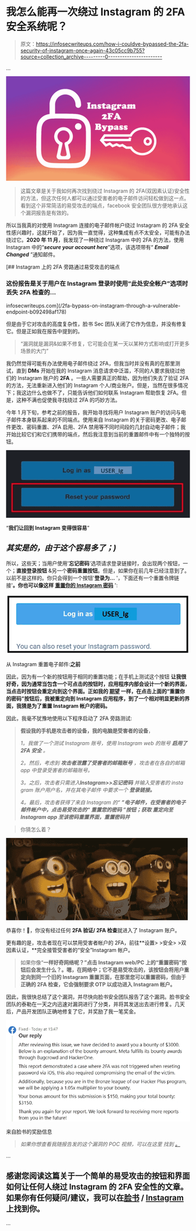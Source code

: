 # 我怎么能再一次绕过 Instagram 的 2FA 安全系统呢？

> 原文：<https://infosecwriteups.com/how-i-couldve-bypassed-the-2fa-security-of-instagram-once-again-43c05cc9b755?source=collection_archive---------0----------------------->

…

![](img/a496ee09f3b1eeec09188844da40f7f8.png)

> 这篇文章是关于我如何再次找到绕过 Instagram 的 2FA(双因素认证)安全性的方法，但这次任何人都可以通过受害者的电子邮件访问轻松做到这一点。看到这个非常简洁的易受攻击的端点，facebook 安全团队很方便地承认这个漏洞报告是有效的。

所以当我真的对使用 Instagram 连接的电子邮件帐户绕过 Instagram 的 2FA 安全性感兴趣时，这就开始了，因为我一直觉得，这种集成有点不太安全，可能有办法绕过它。**2020 年 11 月**，我发现了一种绕过 Instagram 中的 2FA 的方法，使用 Instagram 中的“***secure your account here***”选项，该选项带有“ ***Email Changed*** ”通知邮件。

[](/2fa-bypass-on-instagram-through-a-vulnerable-endpoint-b092498af178) [## Instagram 上的 2FA 旁路通过易受攻击的端点

### 这份报告是关于用户在 Instagram 登录时使用“此处安全帐户”选项时丢失 2FA 检查的…

infosecwriteups.com](/2fa-bypass-on-instagram-through-a-vulnerable-endpoint-b092498af178) 

但是由于它对攻击的高度复杂性，脸书 Sec 团队关闭了它作为信息，并没有修复它。但是正如我在报告中提到的。

> “漏洞就是漏洞&如果不修复，它可能会在某一天以某种方式影响或打开更多场景的大门”

我仍然觉得可能有办法使用电子邮件绕过 2FA，但我当时并没有真的在那里测试，直到 **DMs** 开始在我的 Instagram 消息请求中泛滥，不同的人要求我绕过他们的 Instagram 账户的 **2FA** 。一些人需要真正的帮助，因为他们失去了验证 2FA 的方法，无法重新进入他们的 Instagram 个人/商业账户。但是，当然在很多情况下；我这边什么也做不了，只能告诉他们如何联系 Instagram 帮助恢复 2FA。但是，这种不满也促使我寻找绕过 2FA 的巧妙方法。

今年 1 月下旬，参考之前的报告，我开始寻找将用户 Instagram 账户的访问与电子邮件本身联系起来的不同端点。使用来自 Instagram 的关于密码更改、电子邮件更改、密码重置、2FA 启用、2FA 禁用等不同时间段的几封自动电子邮件；我开始比较它们和它们携带的端点，然后我注意到当前的重置邮件中有一个独特的按钮。

![](img/bf2fb2996d11a42ec36e717ec607db64.png)

“**我们让回到 Instagram 变得很容易**”

## ***其实是的，由于这个容易多了；)***

所以，这些天；当用户使用'**忘记密码**'选项请求登录链接时，会出现两个按钮，一个；**直接登录按钮** &另一个**密码重置按钮**。但是，如果你在前几年已经注意到了。以前不是这样的。你只会得到一个按钮'**登录为…** '，下面还有一个重置令牌链接'**。你也可以像这样** [**重置你的 Instagram 密码**](https://www.instagram.com/accounts/password/reset/confirm/...) ':

![](img/8a6a0e7321f8025c301aa684ff5aaba9.png)

从 Instagram 重置电子邮件:**之前**

因此，因为有一个新的按钮用于相同的重置功能；在手机上测试这个按钮 **让我很好奇，因为通常当包含一个可点击的按钮时，应用程序内部会设计一个新的界面，当点击时按钮会重定向到这个界面。正如我的 [**期望**](https://pastebin.com/CyP9w8C4) 一样，在点击上面的“**重置你的密码**”**按钮**后，我被重定向到 Instagram 应用程序，到了一个相对明显更新的界面，我猜是为了重置 Instagram 帐户的密码。**

因此，我毫不犹豫地使用以下程序启动了 2FA 旁路测试:

> **假设我的手机是攻击者的设备，我的电脑是受害者的设备**，
> 
> *1。我做了一个测试 Instagram 账号，使用 Instagram web 的账号* ***启用了 2FA 安全*** *。*
> 
> *2。然后，考虑到* ***攻击者泄露了受害者的邮箱账号*** *，攻击者在各自的邮箱 app 中登录受害者的邮箱账号。*
> 
> *3。之后，攻击者只需进入****Instagram>>忘记密码*** *并输入受害者的 insta gram 账户用户名，并在其电子邮件* *中要求一个* ***登录链接。***
> 
> *4。最后，攻击者获得了来自 Instagram 的“* ***”电子邮件，在受害者的电子邮件帐户中，点击易受攻击的“* ***重置您的密码*** *”按钮；获取* ***重定向至 Instagram app*** *至该密码重置界面，重置密码并***

> 你猜怎么着？

![](img/5a0adb0b7003da284432ee54a36712db.png)

恭喜你！🥳，你没有经过任何 **2FA 验证/ 2FA 检查**就进入了 Instagram 账户。

更有趣的是，攻击者现在可以禁用受害者帐户的 2FA，前往**设置> >安全> >双因素认证，**完全接管受害者的“安全”Instagram 帐户。

> 如果你像“**一样好奇网络呢？”点击 Instagram web/PC 上的“重置密码”按钮后会发生什么？。嗯，在网络中；它不是易受攻击的，该按钮会将用户重定向到同一个旧的 Instagram 重置页面，在那里您可以重置密码，但由于正确的 2FA 检查，它会强制要求 OTP 以成功进入 Instagram 帐户。**

因此，我很快总结了这个漏洞，并尽快向脸书安全团队报告了这个漏洞。脸书安全团队的泰勒在一天之内迅速对漏洞进行了分类，并将其发送出去进行修复。几天后，产品开发团队正确地修复了它，并奖励了我一笔奖金。

![](img/f26f2e09f486c69996aa943e83482fef.png)

来自脸书的奖励信息

> *如果你想查看我随报告发的这个漏洞的 POC 视频，可以在这里* *找到* [*。*](https://drive.google.com/file/d/1Q3MsA68jwYuuYnoVYs-gstA9yUz9yUZy/view?usp=sharing)

…

## 感谢您阅读这篇关于一个简单的易受攻击的按钮和界面如何让任何人绕过 Instagram 的 2FA 安全性的文章。如果你有任何疑问/建议，我可以在[脸书](https://www.facebook.com/samiparyalfb/) / [Instagram](https://www.instagram.com/samiparyal_/) 上找到你。

…